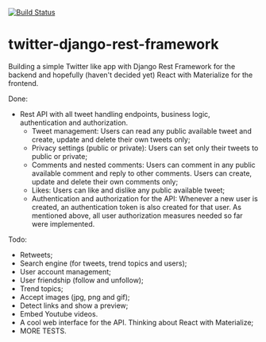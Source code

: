 [![Build Status](https://semaphoreci.com/api/v1/rafaelsilverioit/twitter-django-rest-framework/branches/master/badge.svg)](https://semaphoreci.com/rafaelsilverioit/twitter-django-rest-framework)

# twitter-django-rest-framework

Building a simple Twitter like app with Django Rest Framework for the backend and hopefully (haven't decided yet) React with Materialize for the frontend.

Done:

* Rest API with all tweet handling endpoints, business logic, authentication and authorization.
  * Tweet management: Users can read any public available tweet and create, update and delete their own tweets only;
  * Privacy settings (public or private): Users can set only their tweets to public or private;
  * Comments and nested comments: Users can comment in any public available comment and reply to other comments. Users can create, update and delete their own comments only;
  * Likes: Users can like and dislike any public available tweet;
  * Authentication and authorization for the API: Whenever a new user is created, an authentication token is also created for that user. As mentioned above, all user authorization measures needed so far were implemented.

Todo:

* Retweets;
* Search engine (for tweets, trend topics and users);
* User account management;
* User friendship (follow and unfollow);
* Trend topics;
* Accept images (jpg, png and gif);
* Detect links and show a preview;
* Embed Youtube videos.
* A cool web interface for the API. Thinking about React with Materialize;
* MORE TESTS.
